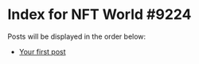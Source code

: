 # Index for NFT World #9224
Posts will be displayed in the order below:

- [Your first post](./001-first.md)

